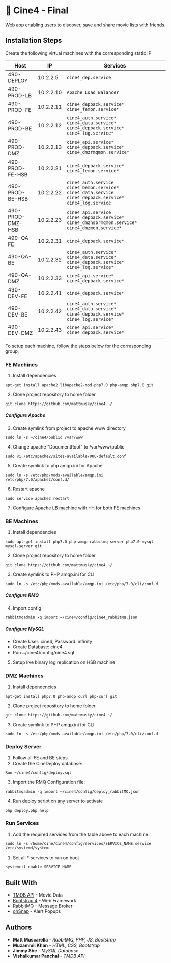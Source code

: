 # 🎥 Cine4 - Final
Web app enabling users to discover, save and share movie lists with friends.

## Installation Steps

Create the following virtual machines with the corresponding static IP

Host|IP|Services
-----|-----|-----
490-DEPLOY|10.2.2.5|`cine4_dep.service`
490-PROD-LB|10.2.2.10|`Apache Load Balancer`
490-PROD-FE|10.2.2.11|`cine4_depback.service* cine4_femon.service*`
490-PROD-BE|10.2.2.12|`cine4_auth.service* cine4_data.service* cine4_depback.service* cine4_log.service*`
490-PROD-DMZ|10.2.2.13|`cine4_api.service* cine4_depback.service* cine4_dmzrmqmon.service*`
490-PROD-FE-HSB|10.2.2.21|`cine4_depback.service* cine4_femon.service*`
490-PROD-BE-HSB|10.2.2.22|`cine4_auth.service cine4_bemon.service* cine4_data.service cine4_depback.service* cine4_log.service`
490-PROD-DMZ-HSB|10.2.2.23|`cine4_api.service cine4_depback.service* cine4_dmzhsbrmqmon.service* cine4_dmzmon.service*`
490-QA-FE|10.2.2.31|`cine4_depback.service*`
490-QA-BE|10.2.2.32|`cine4_auth.service* cine4_data.service* cine4_depback.service* cine4_log.service*`
490-QA-DMZ|10.2.2.33|`cine4_api.service* cine4_depback.service*`
490-DEV-FE|10.2.2.41|`cine4_depback.service*`
490-DEV-BE|10.2.2.42|`cine4_auth.service* cine4_data.service* cine4_depback.service* cine4_log.service*`
490-DEV-DMZ|10.2.2.43|`cine4_api.service* cine4_depback.service*`

To setup each machine, follow the steps below for the corresponding group;

### FE Machines
1. Install dependencies
```
apt-get install apache2 libapache2-mod-php7.0 php-amqp php7.0 git
```
2. Clone project repository to home folder
```
git clone https://github.com/mattmusky/cine4 ~/
```

##### Configure Apache
3. Create symlink from project to apache www directory
```
sudo ln -s ~/cine4/public /var/www
```
4. Change apache "DocumentRoot" to /var/www/public
```
sudo vi /etc/apache2/sites-available/000-default.conf
```
5. Create symlink to php amqp.ini for Apache
```
sudo ln -s /etc/php/mods-available/amqp.ini /etc/php/7.0/apache2/conf.d/
```
6. Restart apache
```
sudo service apache2 restart
```
7. Configure Apache LB machine with +H for both FE machines


### BE Machines
1. Install dependencies
```
sudo apt-get install php7.0 php-amqp rabbitmq-server php7.0-mysql mysql-server git
```
2. Clone project repository to home folder
```
git clone https://github.com/mattmusky/cine4 ~/
```
3. Create symlink to PHP amqp.ini for CLI
```
sudo ln -s /etc/php/mods-available/amqp.ini /etc/php/7.0/cli/conf.d
```
##### Configure RMQ
4. Import config
```
rabbitmqadmin -q import ~/cine4/config/cine4_rabbitMQ.json
```

##### Configure MySQL
  + Create User: cine4, Password: infinity
  + Create Database: cine4
  + Run ~/cine4/config/cine4.sql

5. Setup live binary log replication on HSB machine

### DMZ Machines
1. Install dependencies
```
apt-get install php7.0 php-amqp curl php-curl git
```
2. Clone project repository to home folder
```
git clone https://github.com/mattmusky/cine4 ~/
```
3. Create symlink to PHP amqp.ini for CLI
```
sudo ln -s /etc/php/mods-available/amqp.ini /etc/php/7.0/cli/conf.d
```

### Deploy Server
1. Follow all FE and BE steps
2. Create the CineDeploy database:
```
Run ~/cine4/config/deploy.sql
```
3. Import the RMQ Configuration file:
```
rabbitmqadmin -q import ~/cine4/config/deploy_rabbitMQ.json
```
4. Run deploy script on any server to activate
```
php deploy.php help
```

### Run Services
1. Add the required services from the table above to each machine
```
sudo ln -s /home/cine/cine4/config/services/SERVICE_NAME.service /etc/systemd/system
```
1. Set all * services to run on boot
```
systemctl enable SERVICE_NAME
```


## Built With
* [TMDB API](https://developers.themoviedb.org/4/getting-started) - Movie Data
* [Bootstrap 4](https://getbootstrap.com/) - Web Framework
* [RabbitMQ](https://www.rabbitmq.com/) - Message Broker
* [ohSnap](https://justindomingue.github.io/ohSnap/) - Alert Popups

## Authors

* **Matt Muscarella** - *RabbitMQ, PHP, JS, Bootstrap*
* **Muzammil Khan** - *HTML, CSS, Bootstrap*
* **Jimmy She** - *MySQL Database*
* **Vishalkumar Panchal** - *TMDB API*
